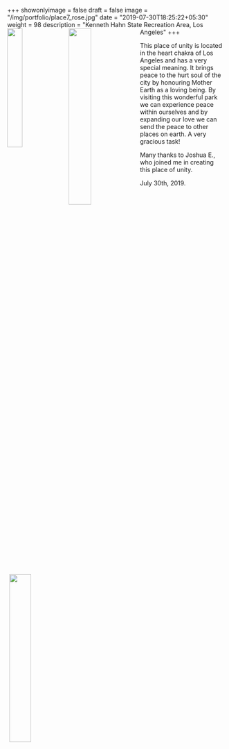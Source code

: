+++
showonlyimage = false
draft = false
image = "/img/portfolio/place7_rose.jpg"
date = "2019-07-30T18:25:22+05:30"
weight = 98
description = "Kenneth Hahn State Recreation Area, Los Angeles"
+++
<img src="/img/portfolio/place7_lybie.jpg" width=26.5%  align="left"/>
<img src="/img/portfolio/place7_kristall.jpg" width=32.25% align="left" style = "margin-left: 1%;"/>
<img src="/img/portfolio/place7_lybie_stehend.jpg" width=31.5% align="left" style = "margin-left: 1%; margin-right:50px"/>

This place of unity is located in the heart chakra of Los Angeles and has a very special meaning.
It brings peace to the hurt soul of the city by honouring Mother Earth as a loving being.
By visiting this wonderful park we can experience peace within ourselves and by expanding our love we can send the peace to other places on earth. A very gracious task!

Many thanks to Joshua E., who joined me in creating this place of unity.

July 30th, 2019.
